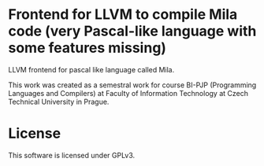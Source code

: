 # Frontend for LLVM to compile Mila code (very Pascal-like language with some features missing)
LLVM frontend for pascal like language called Mila.

This work was created as a semestral work for course BI-PJP (Programming Languages and Compilers) at Faculty of Information Technology at Czech Technical University in Prague.

# License

This software is licensed under GPLv3.
